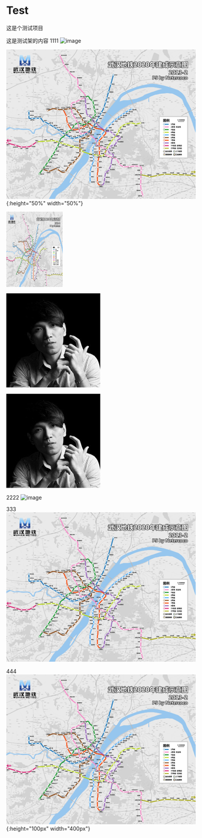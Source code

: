 # Test
这是个测试项目

这是测试架的内容
1111
![image](https://github.com/YeJiaL/Test/raw/master/Image/1.jp)

![image](https://github.com/YeJiaL/Test/blob/master/武汉地铁线路图.jpg){:height="50%" width="50%"}

<img src="https://github.com/YeJiaL/Test/blob/master/武汉地铁线路图.jpg" width="150" height="200" alt="图片描述文字"/>

![image](https://github.com/YeJiaL/Test/raw/master/Image/1.jpg)

![image](https://github.com/YeJiaL/Test/blob/master/Image/1.jpg)



2222
![image](https://github.com/YeJiaL/Test/blob/master/Image/2.jp)

333
![image](https://github.com/YeJiaL/Test/blob/master/%E6%AD%A6%E6%B1%89%E5%9C%B0%E9%93%81%E7%BA%BF%E8%B7%AF%E5%9B%BE.jpg)


444
![image](https://github.com/YeJiaL/Test/blob/master/武汉地铁线路图.jpg){:height="100px" width="400px"}



